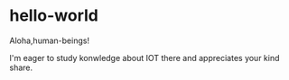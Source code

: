 # hello-world

Aloha,human-beings!

I'm eager to study konwledge about IOT there and appreciates your kind share.
